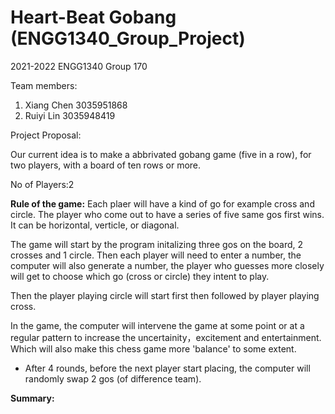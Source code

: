 # Heart-Beat Gobang (ENGG1340_Group_Project)
2021-2022 ENGG1340 Group 170

Team members:
1. Xiang Chen 3035951868
2. Ruiyi Lin  3035948419



Project Proposal:

Our current idea is to make a abbrivated gobang game (five in a row), for two players, with a board of ten rows or more.

No of Players:2

**Rule of the game:**
Each plaer will have a kind of go for example cross and circle. 
The player who come out to have a series of five same gos first wins. It can be horizontal, verticle, or diagonal. 

The game will start by the program initalizing three gos on the board, 2 crosses and 1 circle. 
Then each player will need to enter a number, the computer will also generate a number, the player who guesses more closely will get to choose which go (cross or circle) they intent to play.

Then the player playing circle will start first then followed by player playing cross.

In the game, the computer will intervene the game at some point or at a regular pattern to increase the uncertainity，excitement and entertainment.
Which will also make this chess game more 'balance' to some extent.

  - After 4 rounds, before the next player start placing, the computer will randomly swap 2 gos (of difference team).


**Summary:**



